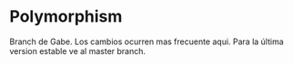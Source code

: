 # Polymorphism

Branch de Gabe. Los cambios ocurren mas frecuente aqui. Para la última version estable ve al master branch.
